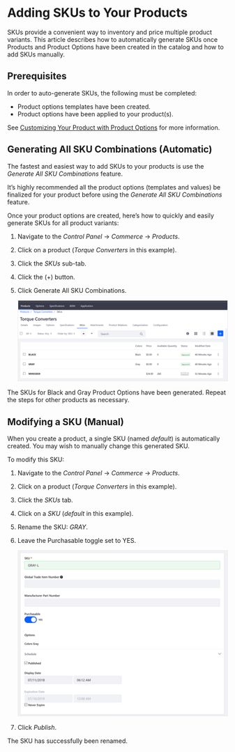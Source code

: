 # Adding SKUs to Your Products

SKUs provide a convenient way to inventory and price multiple product variants. This article describes how to automatically generate SKUs once Products and Product Options have been created in the catalog and how to add SKUs manually.

## Prerequisites

In order to auto-generate SKUs, the following must be completed:

* Product options templates have been created.
* Product options have been applied to your product(s).

See [Customizing Your Product with Product Options](../customizing-your-products/README.md) for more information.

## Generating All SKU Combinations (Automatic)

The fastest and easiest way to add SKUs to your products is use the _Generate All SKU Combinations_ feature.

It’s highly recommended all the product options (templates and values) be finalized for your product before using the _Generate All SKU Combinations_ feature.

Once your product options are created, here’s how to quickly and easily generate SKUs for all product variants:

1. Navigate to the _Control Panel_ → _Commerce_ → _Products_.
1. Click on a product (_Torque Converters_ in this example).
1. Click the _SKUs_ sub-tab.
1. Click the (+) button.
1. Click Generate All SKU Combinations.

    <img src="./images/01.png" width="700px" style="border: #E9EBF0 1px solid;">

The SKUs for Black and Gray Product Options have been generated. Repeat the steps for other products as necessary.

## Modifying a SKU (Manual)

When you create a product, a single SKU (named _default_) is automatically created. You may wish to manually change this generated SKU.

To modify this SKU:

1. Navigate to the _Control Panel_ → _Commerce_ → _Products_.
1. Click on a product (_Torque Converters_ in this example).
1. Click the _SKUs_ tab.
1. Click on a _SKU_ (_default_ in this example).
1. Rename the SKU: _GRAY_.
1. Leave the Purchasable toggle set to YES.

    <img src="./images/02.png" width="700px" style="border: #E9EBF0 1px solid;">

1. Click _Publish_.

The SKU has successfully been renamed.
